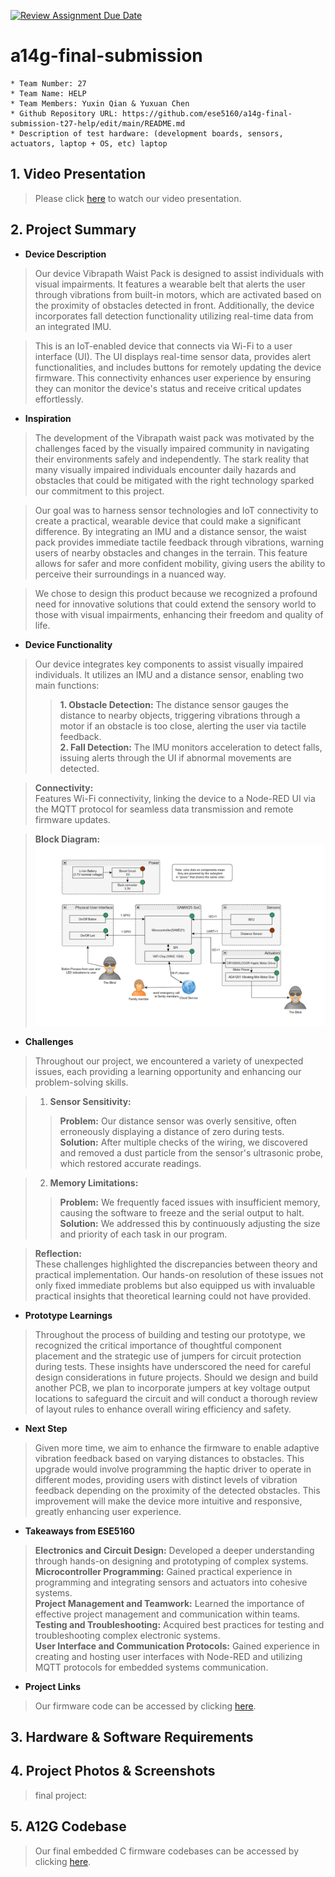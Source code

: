 [![Review Assignment Due Date](https://classroom.github.com/assets/deadline-readme-button-24ddc0f5d75046c5622901739e7c5dd533143b0c8e959d652212380cedb1ea36.svg)](https://classroom.github.com/a/kzkUPShx)
# a14g-final-submission

    * Team Number: 27
    * Team Name: HELP
    * Team Members: Yuxin Qian & Yuxuan Chen
    * Github Repository URL: https://github.com/ese5160/a14g-final-submission-t27-help/edit/main/README.md
    * Description of test hardware: (development boards, sensors, actuators, laptop + OS, etc) laptop

## 1. Video Presentation   
>Please click [here](https://youtu.be/XZ_qUomz5_s) to watch our video presentation.
> 
## 2. Project Summary   
- **Device Description**
>Our device Vibrapath Waist Pack is designed to assist individuals with visual impairments. It features a wearable belt that alerts the user through vibrations from built-in motors, which are activated based on the proximity of obstacles detected in front. Additionally, the device incorporates fall detection functionality utilizing real-time data from an integrated IMU.     
       
>This is an IoT-enabled device that connects via Wi-Fi to a user interface (UI). The UI displays real-time sensor data, provides alert functionalities, and includes buttons for remotely updating the device firmware. This connectivity enhances user experience by ensuring they can monitor the device's status and receive critical updates effortlessly.      
     
- **Inspiration**    
>The development of the Vibrapath waist pack was motivated by the challenges faced by the visually impaired community in navigating their environments safely and independently. The stark reality that many visually impaired individuals encounter daily hazards and obstacles that could be mitigated with the right technology sparked our commitment to this project.  
   
>Our goal was to harness sensor technologies and IoT connectivity to create a practical, wearable device that could make a significant difference. By integrating an IMU and a distance sensor, the waist pack provides immediate tactile feedback through vibrations, warning users of nearby obstacles and changes in the terrain. This feature allows for safer and more confident mobility, giving users the ability to perceive their surroundings in a nuanced way.   
  
>We chose to design this product because we recognized a profound need for innovative solutions that could extend the sensory world to those with visual impairments, enhancing their freedom and quality of life.   
     
- **Device Functionality**    
>Our device integrates key components to assist visually impaired individuals. It utilizes an IMU and a distance sensor, enabling two main functions:    
>>**1. Obstacle Detection:** The distance sensor gauges the distance to nearby objects, triggering vibrations through a motor if an obstacle is too close, alerting the user via tactile feedback.      
>>**2. Fall Detection:** The IMU monitors acceleration to detect falls, issuing alerts through the UI if abnormal movements are detected.
    
>**Connectivity:**   
Features Wi-Fi connectivity, linking the device to a Node-RED UI via the MQTT protocol for seamless data transmission and remote firmware updates.    

>**Block Diagram:**              
> <img width="600" alt="image" src="https://github.com/ese5160/a14g-final-submission-t27-help/blob/main/image/block.png">        
     
- **Challenges**
>Throughout our project, we encountered a variety of unexpected issues, each providing a learning opportunity and enhancing our problem-solving skills.     
    
>1. **Sensor Sensitivity:**    
>>**Problem:** Our distance sensor was overly sensitive, often erroneously displaying a distance of zero during tests.      
>>**Solution:** After multiple checks of the wiring, we discovered and removed a dust particle from the sensor's ultrasonic probe, which restored accurate readings.       
     
>2. **Memory Limitations:**    
>>**Problem:** We frequently faced issues with insufficient memory, causing the software to freeze and the serial output to halt.     
>>**Solution:** We addressed this by continuously adjusting the size and priority of each task in our program.    
         
>**Reflection:**    
>These challenges highlighted the discrepancies between theory and practical implementation. Our hands-on resolution of these issues not only fixed immediate problems but also equipped us with invaluable practical insights that theoretical learning could not have provided.
       
- **Prototype Learnings**
>Throughout the process of building and testing our prototype, we recognized the critical importance of thoughtful component placement and the strategic use of jumpers for circuit protection during tests. These insights have underscored the need for careful design considerations in future projects. Should we design and build another PCB, we plan to incorporate jumpers at key voltage output locations to safeguard the circuit and will conduct a thorough review of layout rules to enhance overall wiring efficiency and safety.         
  
- **Next Step**
>Given more time, we aim to enhance the firmware to enable adaptive vibration feedback based on varying distances to obstacles. This upgrade would involve programming the haptic driver to operate in different modes, providing users with distinct levels of vibration feedback depending on the proximity of the detected obstacles. This improvement will make the device more intuitive and responsive, greatly enhancing user experience.
        
- **Takeaways from ESE5160**
>**Electronics and Circuit Design:** Developed a deeper understanding through hands-on designing and prototyping of complex systems.    
>**Microcontroller Programming:** Gained practical experience in programming and integrating sensors and actuators into cohesive systems.  
>**Project Management and Teamwork:** Learned the importance of effective project management and communication within teams.  
>**Testing and Troubleshooting:** Acquired best practices for testing and troubleshooting complex electronic systems.  
>**User Interface and Communication Protocols:** Gained experience in creating and hosting user interfaces with Node-RED and utilizing MQTT protocols for embedded systems communication.
   
- **Project Links**
> Our firmware code can be accessed by clicking [here](https://github.com/ese5160/a12g-firmware-drivers-t27-help/blob/main/HELP_fireware_code_final.7z).  
    
## 3. Hardware & Software Requirements

## 4. Project Photos & Screenshots
>final project:

## 5. A12G Codebase   
> Our final embedded C firmware codebases can be accessed by clicking [here](https://github.com/ese5160/a12g-firmware-drivers-t27-help/blob/main/HELP_fireware_code_final.7z).
> 
